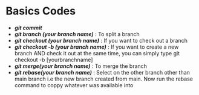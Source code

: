 # Basics Codes

- ***git commit***
- ***git branch (your branch name)*** : To split a branch
- ***git checkout (your branch name)*** : If you want to check out a branch
- ***git checkout -b (your branch name)*** : If you want to create a new branch AND check it out at the same time, you can simply type git checkout -b [yourbranchname]
- ***git merge(your branch name)*** : To merge the branch
- ***git rebase(your branch name)*** : Select on the other branch other than main branch i.e the new branch created from main. Now run the rebase command to coppy whatever was available into 

